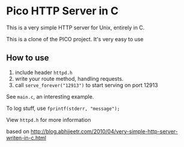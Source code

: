 # Pico HTTP Server in C 

This is a very simple HTTP server for Unix, entirely in C.

This is a clone of the PICO project. It's very easy to use

## How to use

1. include header `httpd.h`
2. write your route method, handling requests.
3. call `serve_forever("12913")` to start serving on port 12913

See `main.c`, an interesting example.

To log stuff, use `fprintf(stderr, "message");`

View `httpd.h` for more information

based on <http://blog.abhijeetr.com/2010/04/very-simple-http-server-writen-in-c.html>
